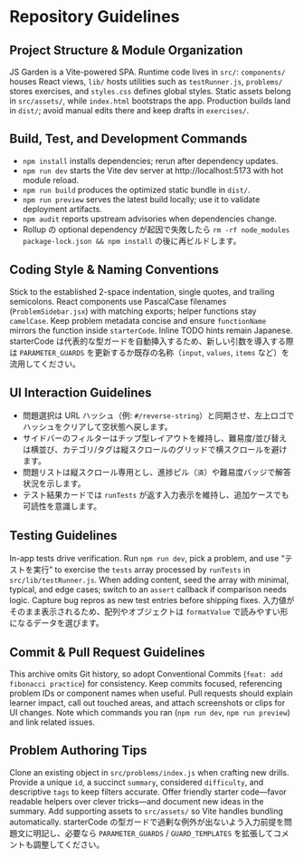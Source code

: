 # Repository Guidelines

## Project Structure & Module Organization
JS Garden is a Vite-powered SPA. Runtime code lives in `src/`: `components/` houses React views, `lib/` hosts utilities such as `testRunner.js`, `problems/` stores exercises, and `styles.css` defines global styles. Static assets belong in `src/assets/`, while `index.html` bootstraps the app. Production builds land in `dist/`; avoid manual edits there and keep drafts in `exercises/`.

## Build, Test, and Development Commands
- `npm install` installs dependencies; rerun after dependency updates.
- `npm run dev` starts the Vite dev server at http://localhost:5173 with hot module reload.
- `npm run build` produces the optimized static bundle in `dist/`.
- `npm run preview` serves the latest build locally; use it to validate deployment artifacts.
- `npm audit` reports upstream advisories when dependencies change.
- Rollup の optional dependency が起因で失敗したら `rm -rf node_modules package-lock.json && npm install` の後に再ビルドします。

## Coding Style & Naming Conventions
Stick to the established 2-space indentation, single quotes, and trailing semicolons. React components use PascalCase filenames (`ProblemSidebar.jsx`) with matching exports; helper functions stay `camelCase`. Keep problem metadata concise and ensure `functionName` mirrors the function inside `starterCode`. Inline TODO hints remain Japanese. starterCode は代表的な型ガードを自動挿入するため、新しい引数を導入する際は `PARAMETER_GUARDS` を更新するか既存の名称（`input`, `values`, `items` など）を流用してください。

## UI Interaction Guidelines
- 問題選択は URL ハッシュ（例: `#/reverse-string`）と同期させ、左上ロゴでハッシュをクリアして空状態へ戻します。
- サイドバーのフィルターはチップ型レイアウトを維持し、難易度/並び替えは横並び、カテゴリ/タグは縦スクロールのグリッドで横スクロールを避けます。
- 問題リストは縦スクロール専用とし、進捗ピル（`済`）や難易度バッジで解答状況を示します。
- テスト結果カードでは `runTests` が返す入力表示を維持し、追加ケースでも可読性を意識します。

## Testing Guidelines
In-app tests drive verification. Run `npm run dev`, pick a problem, and use “テストを実行” to exercise the `tests` array processed by `runTests` in `src/lib/testRunner.js`. When adding content, seed the array with minimal, typical, and edge cases; switch to an `assert` callback if comparison needs logic. Capture bug repros as new test entries before shipping fixes.
入力値がそのまま表示されるため、配列やオブジェクトは `formatValue` で読みやすい形になるデータを選びます。

## Commit & Pull Request Guidelines
This archive omits Git history, so adopt Conventional Commits (`feat: add fibonacci practice`) for consistency. Keep commits focused, referencing problem IDs or component names when useful. Pull requests should explain learner impact, call out touched areas, and attach screenshots or clips for UI changes. Note which commands you ran (`npm run dev`, `npm run preview`) and link related issues.

## Problem Authoring Tips
Clone an existing object in `src/problems/index.js` when crafting new drills. Provide a unique `id`, a succinct `summary`, considered `difficulty`, and descriptive `tags` to keep filters accurate. Offer friendly starter code—favor readable helpers over clever tricks—and document new ideas in the summary. Add supporting assets to `src/assets/` so Vite handles bundling automatically.
starterCode の型ガードで過剰な例外が出ないよう入力前提を問題文に明記し、必要なら `PARAMETER_GUARDS` / `GUARD_TEMPLATES` を拡張してコメントも調整してください。
